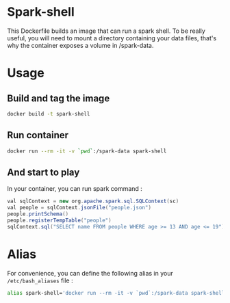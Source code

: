 # Spark-shell
This Dockerfile builds an image that can run a spark shell.
To be really useful, you will need to mount a directory containing your data files, that's why the container exposes a volume in /spark-data.

# Usage
## Build and tag the image
```bash
docker build -t spark-shell
```

## Run container
```bash
docker run --rm -it -v `pwd`:/spark-data spark-shell
```

## And start to play
In your container, you can run spark command :
```java
val sqlContext = new org.apache.spark.sql.SQLContext(sc)
val people = sqlContext.jsonFile("people.json")
people.printSchema()
people.registerTempTable("people")
sqlContext.sql("SELECT name FROM people WHERE age >= 13 AND age <= 19").show()
```

# Alias
For convenience, you can define the following alias in your `/etc/bash_aliases` file :
```bash
alias spark-shell='docker run --rm -it -v `pwd`:/spark-data spark-shell'
```

